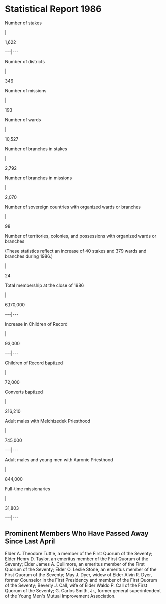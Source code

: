 # Statistical Report 1986

Number of stakes

|

1,622  
  
---|---  
  
Number of districts

|

346  
  
Number of missions

|

193  
  
Number of wards

|

10,527  
  
Number of branches in stakes

|

2,792  
  
Number of branches in missions

|

2,070  
  
Number of sovereign countries with organized wards or branches

|

98  
  
Number of territories, colonies, and possessions with organized wards or
branches

(These statistics reflect an increase of 40 stakes and 379 wards and branches
during 1986.)

|

24  
  
Total membership at the close of 1986

|

6,170,000  
  
---|---  
  
Increase in Children of Record

|

93,000  
  
---|---  
  
Children of Record baptized

|

72,000  
  
Converts baptized

|

216,210  
  
Adult males with Melchizedek Priesthood

|

745,000  
  
---|---  
  
Adult males and young men with Aaronic Priesthood

|

844,000  
  
Full-time missionaries

|

31,803  
  
---|---  
  
## Prominent Members Who Have Passed Away Since Last April

Elder A. Theodore Tuttle, a member of the First Quorum of the Seventy; Elder
Henry D. Taylor, an emeritus member of the First Quorum of the Seventy; Elder
James A. Cullimore, an emeritus member of the First Quorum of the Seventy;
Elder O. Leslie Stone, an emeritus member of the First Quorum of the Seventy;
May J. Dyer, widow of Elder Alvin R. Dyer, former Counselor in the First
Presidency and member of the First Quorum of the Seventy; Beverly J. Call,
wife of Elder Waldo P. Call of the First Quorum of the Seventy; G. Carlos
Smith, Jr., former general superintendent of the Young Men's Mutual
Improvement Association.

